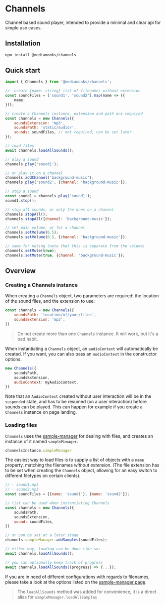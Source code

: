 # Channels
Channel based sound player, intended to provide a minimal and clear api for simple use cases.


## Installation
```sh
npm install @mediamonks/channels
```

## Quick start

```javascript
import { Channels } from '@mediamonks/channels';

//  create {name: string} list of filenames without extension 
const soundFiles = ['sound1', 'sound2'].map(name => ({
    name,
}));

// create a Channels instance, extension and path are required
const channels = new Channels({
    soundsExtension: 'mp3',
    soundsPath: 'static/audio/',
    sounds: soundFiles, // not required, can be set later
});

// load files
await channels.loadAllSounds();

// play a sound
channels.play('sound1');

// or play it on a channel
channels.addChannel('background-music');
channels.play('sound2', {channel: 'background-music'});

// stop a sound
const sound1 = channels.play('sound1');
sound1.stop();

// stop all sounds, or only the ones on a channel
channels.stopAll();
channels.stopAll({channel: 'background-music'});

// set main volume, or for a channel
channels.setVolume(0.5);
channels.setVolume(0.5, {channel: 'background-music'});

// same for muting (note that this is separate from the volume)
channels.setMute(true);
channels.setMute(true, {channel: 'background-music'});
```

## Overview


### Creating a Channels instance

When creating a `Channels` object, two parameters are required: the location of the sound files, and the extension to use:

```javascript
const channels = new Channels({
    soundsPath: 'location/of/your/files',
    soundsExtension: 'mp3',
})
```

> Do not create more than one `Channels` instance. It will work, but it's a bad habit.

When instantiating a `Channels` object, an `audioContext` will automatically be created. If you want, you can also pass an `audioContext` in the constructor options. 

```javascript
new Channels({
    soundsPath,
    soundsExtension,
    audioContext: myAudioContext,
})
```

Note that an `AudioContext` created without user interaction will be in the `suspended` state, and has to be resumed (on a user interaction) before sounds can be played. This can happen for example if you create a `Channels` instance on page landing.

### Loading files
`Channels` uses the [sample-manager](https://www.npmjs.com/package/sample-manager) for dealing with files, and creates an instance of it named `sampleManager`. 

```javascript
channelsInstance.sampleManager
```

The easiest way to load files is to supply a list of objects with a `name` property, matching the filenames *without extension*. (The file extension has to be set when creating the `Channels` object, allowing for an easy switch to different filetypes on certain clients).  

```javascript
// - sound1.mp3
// - sound2.mp3
const soundFiles = [{name: 'sound1'}, {name: 'sound2'}];

// list can be used when instantiating Channels 
const channels = new Channels({
    soundsPath,
    soundsExtension,
    sound: soundFiles,
})

// or can be set at a later stage
channels.sampleManager.addSamples(soundFiles);

// either way, loading can be done like so:
await channels.loadAllSounds();

// you can optionally keep track of progress
await channels.loadAllSounds((progress) => {...});
```
If you are in need of different configurations with regards to filenames, please take a look at the options listed on the [sample-manager page](https://www.npmjs.com/package/sample-manager). 


> The `loadAllSounds` method was added for convenience, it is a direct alias for `sampleManager.loadAllSamples`

